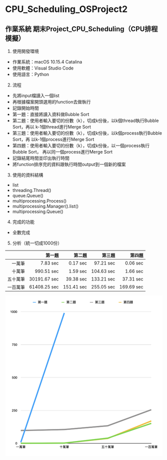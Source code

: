 # CPU_Scheduling_OSProject2
## 作業系統 期末Project_CPU_Scheduling（CPU排程模擬）

1. 使⽤開發環境
  * 作業系統：macOS 10.15.4 Catalina
  * 使⽤軟體：Visual Studio Code
  * 使⽤語⾔：Python

2. 流程
  * 先將input檔讀入⼀個list
  * 再根據檔案開頭選⽤的function去做執⾏
  * 記錄開始時間
  * 第⼀題：直接將讀入資料做Bubble Sort
  * 第⼆題：使⽤者輸入要切的份數（k），切成k份後，以k個thread執⾏Bubble Sort，再以 k-1個thread進⾏Merge Sort
  * 第三題：使⽤者輸入要切的份數（k），切成k份後，以k個process執⾏Bubble Sort，再 以k-1個process進⾏Merge Sort
  * 第四題：使⽤者輸入要切的份數（k），切成k份後，以⼀個process執⾏Bubble Sort， 再以同⼀個process進⾏Merge Sort
  * 記錄結尾時間並印出執⾏時間
  * 將function排序完的資料跟執⾏時間output到⼀個新的檔案
3. 使⽤的資料結構
  * list
  * threading.Thread()
  * queue.Queue()
  * multiprocessing.Process()
  * multiprocessing.Manager().list()
  * multiprocessing.Queue()
4. 完成的功能
  * 全數完成
5. 分析（統一切成1000份）

|          	|       第⼀題 	|     第⼆題 	|     第三題 	|     第四題 	|
|---------:	|-------------:	|-----------:	|-----------:	|-----------:	|
|   ⼀萬筆 	|     7.83 sec 	|   0.17 sec 	|  97.21 sec 	|   0.06 sec 	|
|   ⼗萬筆 	|   990.51 sec 	|   1.59 sec 	| 104.63 sec 	|   1.66 sec 	|
| 五⼗萬筆 	| 30191.67 sec 	|  39.38 sec 	| 133.21 sec 	|  37.31 sec 	|
| ⼀百萬筆 	| 61408.25 sec 	| 151.41 sec 	| 255.05 sec 	| 169.69 sec 	|

![alt text](https://github.com/popshia/Thread_OSProject1/blob/master/chart.png)
